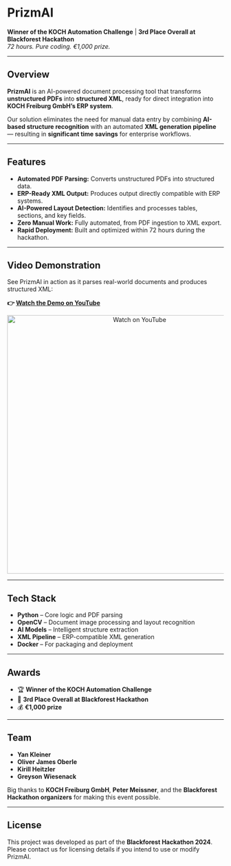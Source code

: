 # PrizmAI  
**Winner of the KOCH Automation Challenge** | **3rd Place Overall at Blackforest Hackathon**  
*72 hours. Pure coding. €1,000 prize.*

---

## Overview  
**PrizmAI** is an AI-powered document processing tool that transforms **unstructured PDFs** into **structured XML**, ready for direct integration into **KOCH Freiburg GmbH’s ERP system**.  

Our solution eliminates the need for manual data entry by combining **AI-based structure recognition** with an automated **XML generation pipeline** — resulting in **significant time savings** for enterprise workflows.

---

## Features  
- **Automated PDF Parsing:** Converts unstructured PDFs into structured data.  
- **ERP-Ready XML Output:** Produces output directly compatible with ERP systems.  
- **AI-Powered Layout Detection:** Identifies and processes tables, sections, and key fields.  
- **Zero Manual Work:** Fully automated, from PDF ingestion to XML export.  
- **Rapid Deployment:** Built and optimized within 72 hours during the hackathon.

---

## Video Demonstration  
See PrizmAI in action as it parses real-world documents and produces structured XML:

**👉 [Watch the Demo on YouTube](https://www.youtube.com/watch?v=aIY0c2irUTs)**

<p align="center">
  <a href="https://www.youtube.com/watch?v=aIY0c2irUTs" target="_blank">
    <img src="https://img.youtube.com/vi/aIY0c2irUTs/0.jpg" alt="Watch on YouTube" width="600"/>
  </a>
</p>

---

## Tech Stack  
- **Python** – Core logic and PDF parsing  
- **OpenCV** – Document image processing and layout recognition  
- **AI Models** – Intelligent structure extraction  
- **XML Pipeline** – ERP-compatible XML generation  
- **Docker** – For packaging and deployment  

---

## Awards  
- 🏆 **Winner of the KOCH Automation Challenge**  
- 🥉 **3rd Place Overall at Blackforest Hackathon**  
- 💰 **€1,000 prize**

---

## Team  
- **Yan Kleiner**  
- **Oliver James Oberle**  
- **Kirill Heitzler**  
- **Greyson Wiesenack**

Big thanks to **KOCH Freiburg GmbH**, **Peter Meissner**, and the **Blackforest Hackathon organizers** for making this event possible.

---

## License  
This project was developed as part of the **Blackforest Hackathon 2024**. Please contact us for licensing details if you intend to use or modify PrizmAI.

